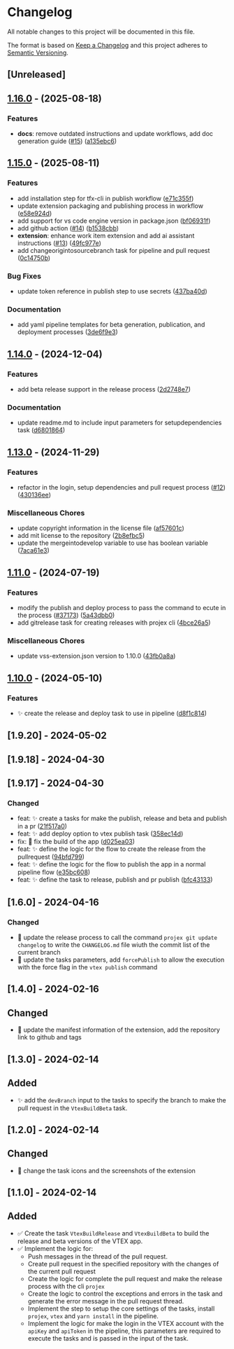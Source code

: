 # Changelog

All notable changes to this project will be documented in this file.

The format is based on [Keep a Changelog](http://keepachangelog.com/en/1.0.0/)
and this project adheres to [Semantic Versioning](http://semver.org/spec/v2.0.0.html).

## [Unreleased]

## [1.16.0](https://github.com/Maik3345/azure-devops-vtex-extension/compare/v1.15.0...v1.16.0) - (2025-08-18)

### Features

* **docs**: remove outdated instructions and update workflows, add doc generation guide ([#15](https://github.com/Maik3345/azure-devops-vtex-extension/pull/15)) ([a135ebc6](https://github.com/Maik3345/azure-devops-vtex-extension/commit/a135ebc6c40e6bcfa94cc8d6a724bdeaf1e099d3))


## [1.15.0](https://github.com/Maik3345/azure-devops-vtex-extension/compare/v1.14.0...v1.15.0) - (2025-08-11)

### Features

* add installation step for tfx-cli in publish workflow ([e71c355f](https://github.com/Maik3345/azure-devops-vtex-extension/commit/e71c355f66985c0764312007ba9b9269b6d06825))
* update extension packaging and publishing process in workflow ([e58e924d](https://github.com/Maik3345/azure-devops-vtex-extension/commit/e58e924d92869b459a1a3a2cb997218da286f563))
* add support for vs code engine version in package.json ([bf06931f](https://github.com/Maik3345/azure-devops-vtex-extension/commit/bf06931f9a7faa34f1f5e9c215c536d4cec713eb))
* add github action ([#14](https://github.com/Maik3345/azure-devops-vtex-extension/pull/14)) ([b1538cbb](https://github.com/Maik3345/azure-devops-vtex-extension/commit/b1538cbb3bd9c4288e095e4f68e58f6ab1898819))
* **extension**: enhance work item extension and add ai assistant instructions ([#13](https://github.com/Maik3345/azure-devops-vtex-extension/pull/13)) ([49fc977e](https://github.com/Maik3345/azure-devops-vtex-extension/commit/49fc977e4ac2cc6b0b4a193d7ca9772ed569d703))
* add changeorigintosourcebranch task for pipeline and pull request ([0c14750b](https://github.com/Maik3345/azure-devops-vtex-extension/commit/0c14750bca38e92d0a500e93a6850289afebde4a))

### Bug Fixes

* update token reference in publish step to use secrets ([437ba40d](https://github.com/Maik3345/azure-devops-vtex-extension/commit/437ba40de55d4c82c83d56a1c286a0a8b2aba0c3))

### Documentation

* add yaml pipeline templates for beta generation, publication, and deployment processes ([3de6f9e3](https://github.com/Maik3345/azure-devops-vtex-extension/commit/3de6f9e38b770a625788e8ff0821e2d93d020878))


## [1.14.0](https://github.com/Maik3345/azure-devops-vtex-extension/compare/v1.13.0...v1.14.0) - (2024-12-04)

### Features

* add beta release support in the release process ([2d2748e7](https://github.com/Maik3345/azure-devops-vtex-extension/commit/2d2748e7534a8bedd2aa8f2d4c5a55ee1ff08a27))

### Documentation

* update readme.md to include input parameters for setupdependencies task ([d6801864](https://github.com/Maik3345/azure-devops-vtex-extension/commit/d680186489954c6921a93496b8ccb0cc522a0f43))


## [1.13.0](https://github.com/Maik3345/azure-devops-vtex-extension/compare/v1.12.0...v1.13.0) - (2024-11-29)

### Features

* refactor in the login, setup dependencies and pull request process ([#12](https://github.com/Maik3345/azure-devops-vtex-extension/pull/12)) ([430136ee](https://github.com/Maik3345/azure-devops-vtex-extension/commit/430136eee1f569450868a2d1603d5c33bca3a566))

### Miscellaneous Chores

* update copyright information in the license file ([af57601c](https://github.com/Maik3345/azure-devops-vtex-extension/commit/af57601c0d1076b969660d6bfe2ddefc8a1fb27a))
* add mit license to the repository ([2b8efbc5](https://github.com/Maik3345/azure-devops-vtex-extension/commit/2b8efbc5b5381a70b2641f4b88b61d73175315d3))
* update the mergeintodevelop variable to use has boolean variable ([7aca61e3](https://github.com/Maik3345/azure-devops-vtex-extension/commit/7aca61e3672d1baabf1b53ea5bf7b9e42fa726d4))


## [1.11.0](https://dev.azure.com/DevOpsPCO/Repositorio%20VTEX%20IO/_git/pco-azure-devops-vtex-extension-front/branchCompare?baseVersion=GTv1.10.0&targetVersion=GTv1.11.0) - (2024-07-19)

### Features

- modify the publish and deploy process to pass the command to ecute in the process ([#37173](https://dev.azure.com/DevOpsPCO/Repositorio%20VTEX%20IO/_git/pco-azure-devops-vtex-extension-front/pullrequest/37173)) ([5a43dbb0](https://dev.azure.com/DevOpsPCO/Repositorio%20VTEX%20IO/_git/pco-azure-devops-vtex-extension-front/commit/5a43dbb055c4e23fcfc10eba81286dac5efc94d6))
- add gitrelease task for creating releases with projex cli ([4bce26a5](https://dev.azure.com/DevOpsPCO/Repositorio%20VTEX%20IO/_git/pco-azure-devops-vtex-extension-front/commit/4bce26a5cc90d7e1f1a648d950c9520f9c026f05))

### Miscellaneous Chores

- update vss-extension.json version to 1.10.0 ([43fb0a8a](https://dev.azure.com/DevOpsPCO/Repositorio%20VTEX%20IO/_git/pco-azure-devops-vtex-extension-front/commit/43fb0a8a76dbe543afc15f60342c6a733aa7577b))

## [1.10.0](https://dev.azure.com/DevOpsPCO/Repositorio%20VTEX%20IO/_git/pco-azure-devops-vtex-extension-front/branchCompare?baseVersion=GTv1.9.20&targetVersion=GTv1.10.0) - (2024-05-10)

### Features

- ✨ create the release and deploy task to use in pipeline ([d8f1c814](https://dev.azure.com/DevOpsPCO/Repositorio%20VTEX%20IO/_git/pco-azure-devops-vtex-extension-front/commit/d8f1c814780a4a94ae10aca15d259d43c120bcdc))

## [1.9.20] - 2024-05-02

## [1.9.18] - 2024-04-30

## [1.9.17] - 2024-04-30

### Changed

- feat: :sparkles: create a tasks for make the publish, release and beta and publish in a pr ([21f517a0](https://github.com/Maik3345/azure-devops-vtex-extension/commit/21f517a0e98c7f139d81321089afd26dd4e11dac))
- feat: :sparkles: add deploy option to vtex publish task ([358ec14d](https://github.com/Maik3345/azure-devops-vtex-extension/commit/358ec14de7e89a53c233771a39c06bf9230a491d))
- fix: :bug: fix the build of the app ([d025ea03](https://github.com/Maik3345/azure-devops-vtex-extension/commit/d025ea03460e72a9992160d9e23e5405d8557494))
- feat: :sparkles: define the logic for the flow to create the release from the pullrequest ([94bfd799](https://github.com/Maik3345/azure-devops-vtex-extension/commit/94bfd799d78d2d9841c72ba0934c1b3f56a0f0f1))
- feat: :sparkles: define the logic for the flow to publish the app in a normal pipeline flow ([e35bc608](https://github.com/Maik3345/azure-devops-vtex-extension/commit/e35bc6083363ee4f154724016ee99c8626bf1f74))
- feat: :sparkles: define the task to release, publish and pr publish ([bfc43133](https://github.com/Maik3345/azure-devops-vtex-extension/commit/bfc431332c064d0d725b9144ef51f9cc2cae4124))

## [1.6.0] - 2024-04-16

### Changed

- 🔄 update the release process to call the command `projex git update changelog` to write the `CHANGELOG.md` file wiuth the commit list of the current branch
- 🔄 update the tasks parameters, add `forcePublish` to allow the execution with the force flag in the `vtex publish` command

## [1.4.0] - 2024-02-16

## Changed

- 🔄 update the manifest information of the extension, add the repository link to github and tags

## [1.3.0] - 2024-02-14

## Added

- ✨ add the `devBranch` input to the tasks to specify the branch to make the pull request in the `VtexBuildBeta` task.

## [1.2.0] - 2024-02-14

## Changed

- 🔄 change the task icons and the screenshots of the extension

## [1.1.0] - 2024-02-14

## Added

- ✅ Create the task `VtexBuildRelease` and `VtexBuildBeta` to build the release and beta versions of the VTEX app.
- ✅ Implement the logic for:
  - Push messages in the thread of the pull request.
  - Create pull request in the specified repository with the changes of the current pull request
  - Create the logic for complete the pull request and make the release process with the cli `projex`
  - Create the logic to control the exceptions and errors in the task and generate the error message in the pull request thread.
  - Implement the step to setup the core settings of the tasks, install `projex`, `vtex` and `yarn install` in the pipeline.
  - Implement the logic for make the login in the VTEX account with the `apiKey` and `apiToken` in the pipeline, this parameters are required to execute the tasks and is passed in the input of the task.
